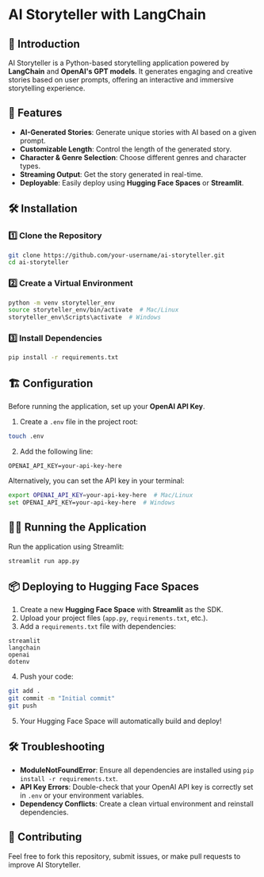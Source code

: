 # AI Storyteller with LangChain

## 📖 Introduction

AI Storyteller is a Python-based storytelling application powered by **LangChain** and **OpenAI's GPT models**. It generates engaging and creative stories based on user prompts, offering an interactive and immersive storytelling experience.

## 🚀 Features

- **AI-Generated Stories**: Generate unique stories with AI based on a given prompt.
- **Customizable Length**: Control the length of the generated story.
- **Character & Genre Selection**: Choose different genres and character types.
- **Streaming Output**: Get the story generated in real-time.
- **Deployable**: Easily deploy using **Hugging Face Spaces** or **Streamlit**.

## 🛠️ Installation

### 1️⃣ Clone the Repository

```sh
git clone https://github.com/your-username/ai-storyteller.git
cd ai-storyteller
```

### 2️⃣ Create a Virtual Environment

```sh
python -m venv storyteller_env
source storyteller_env/bin/activate  # Mac/Linux
storyteller_env\Scripts\activate  # Windows
```

### 3️⃣ Install Dependencies

```sh
pip install -r requirements.txt
```

## 🏗️ Configuration

Before running the application, set up your **OpenAI API Key**.

1. Create a `.env` file in the project root:

```sh
touch .env
```

2. Add the following line:

```
OPENAI_API_KEY=your-api-key-here
```

Alternatively, you can set the API key in your terminal:

```sh
export OPENAI_API_KEY=your-api-key-here  # Mac/Linux
set OPENAI_API_KEY=your-api-key-here  # Windows
```

## 🏃‍♂️ Running the Application

Run the application using Streamlit:

```sh
streamlit run app.py
```

## 📦 Deploying to Hugging Face Spaces

1. Create a new **Hugging Face Space** with **Streamlit** as the SDK.
2. Upload your project files (`app.py`, `requirements.txt`, etc.).
3. Add a `requirements.txt` file with dependencies:

```
streamlit
langchain
openai
dotenv
```

4. Push your code:

```sh
git add .
git commit -m "Initial commit"
git push
```

5. Your Hugging Face Space will automatically build and deploy!

## 🛠️ Troubleshooting

- **ModuleNotFoundError**: Ensure all dependencies are installed using `pip install -r requirements.txt`.
- **API Key Errors**: Double-check that your OpenAI API key is correctly set in `.env` or your environment variables.
- **Dependency Conflicts**: Create a clean virtual environment and reinstall dependencies.

## 🎉 Contributing

Feel free to fork this repository, submit issues, or make pull requests to improve AI Storyteller.

